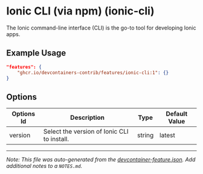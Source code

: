 
# Ionic CLI (via npm) (ionic-cli)

The Ionic command-line interface (CLI) is the go-to tool for developing Ionic apps.

## Example Usage

```json
"features": {
    "ghcr.io/devcontainers-contrib/features/ionic-cli:1": {}
}
```

## Options

| Options Id | Description | Type | Default Value |
|-----|-----|-----|-----|
| version | Select the version of Ionic CLI to install. | string | latest |



---

_Note: This file was auto-generated from the [devcontainer-feature.json](https://github.com/devcontainers-contrib/features/blob/main/src/ionic-cli/devcontainer-feature.json).  Add additional notes to a `NOTES.md`._
